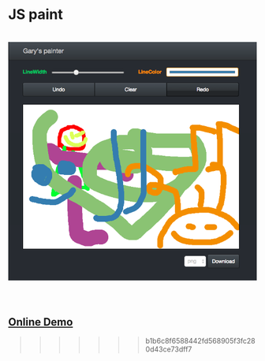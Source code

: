 [✔]: src/img/screenshot.png

# JS paint

<h1 align="center">
  <img src="src/img/screenshot.png" alt="Node.js Best Practices" />
</h1>

<br/>

## [Online Demo](https://gary-js-paint.netlify.com/)
>>>>>>> b1b6c8f6588442fd568905f3fc280d43ce73dff7
